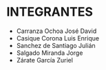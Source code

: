 # INTEGRANTES
* Carranza Ochoa José David
* Casique Corona Luis Enrique
* Sanchez de Santiago Julián
* Salgado Miranda Jorge
* Zárate García Zuriel
